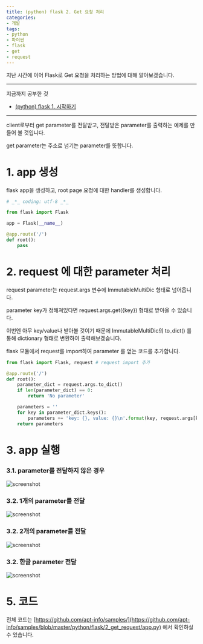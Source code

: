 ```yaml
---
title: (python) flask 2. Get 요청 처리
categories:
- 개발
tags:
- python
- 파이썬
- flask
- get
- request
---
```


지난 시간에 이어 Flask로 Get 요청을 처리하는 방법에 대해 알아보겠습니다.

---

지금까지 공부한 것

* [(python) flask 1. 시작하기](https://github.com/apt-info/samples/blob/master/python/flask/1_setup_/app.py)

---

client로부터 get parameter를 전달받고, 전달받은 parameter를 출력하는 예제를 만들어 볼 것입니다.

get parameter는 주소로 넘기는 parameter를 뜻합니다.

# 1. app 생성

flask app을 생성하고, root page 요청에 대한 handler를 생성합니다.

```python
# _*_ coding: utf-8 _*_

from flask import Flask

app = Flask(__name__)

@app.route('/')
def root():
    pass
```

# 2. request 에 대한 parameter 처리

request parameter는 request.args 변수에 ImmutableMultiDic 형태로 넘어옵니다.

parameter key가 정해져있다면 request.args.get({key}) 형태로 받아올 수 있습니다.

이번엔 아무 key/value나 받아볼 것이기 때문에 ImmutableMultiDic의 to_dict() 를 통해 dictionary 형태로 변환하여 출력해보겠습니다.

flask 모듈에서 request를 import하여 parameter 를 얻는 코드를 추가합니다.

```python
from flask import Flask, request # request import 추가

@app.route('/')
def root():
    parameter_dict = request.args.to_dict()
    if len(parameter_dict) == 0:
        return 'No parameter'

    parameters = ''
    for key in parameter_dict.keys():
        parameters += 'key: {}, value: {}\n'.format(key, request.args[key])
    return parameters
```

# 3. app 실행

### 3.1. parameter를 전달하지 않은 경우

![screenshot](https://apt-info.github.io/images/2019-09-12-python-flask2-get/1.png)

### 3.2. 1개의 parameter를 전달

![screenshot](https://apt-info.github.io/images/2019-09-12-python-flask2-get/2.png)

### 3.2. 2개의 parameter를 전달

![screenshot](https://apt-info.github.io/images/2019-09-12-python-flask2-get/3.png)

### 3.2. 한글 parameter 전달

![screenshot](https://apt-info.github.io/images/2019-09-12-python-flask2-get/4.png)

# 5. 코드

전체 코드는 [https://github.com/apt-info/samples/](https://github.com/apt-info/samples/blob/master/python/flask/2_get_request/app.py) 에서 확인하실 수 있습니다.
